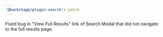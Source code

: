 ```yaml
---
'@backstage/plugin-search': patch
---
```


Fixed bug in "View Full Results" link of Search Modal that did not navigate to the full results page.
